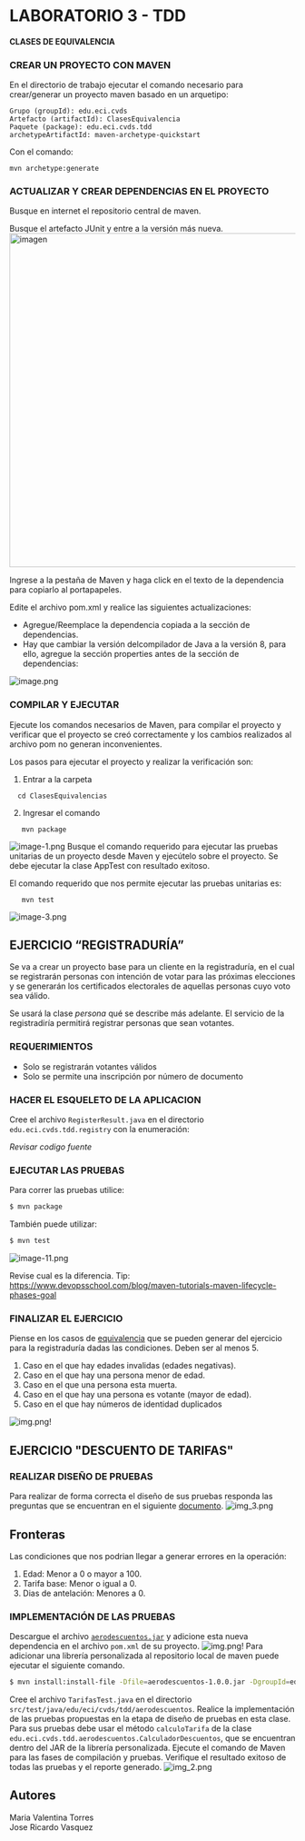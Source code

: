 # LABORATORIO 3 - TDD

#### CLASES DE EQUIVALENCIA

### CREAR UN PROYECTO CON MAVEN
En el directorio de trabajo ejecutar el comando necesario para crear/generar un proyecto maven basado en un arquetipo:
```
Grupo (groupId): edu.eci.cvds
Artefacto (artifactId): ClasesEquivalencia
Paquete (package): edu.eci.cvds.tdd
archetypeArtifactId: maven-archetype-quickstart
```
Con el comando: 
```
mvn archetype:generate
```


### ACTUALIZAR Y CREAR DEPENDENCIAS EN EL PROYECTO

Busque en internet el repositorio central de maven.

Busque el artefacto JUnit y entre a la versión más nueva.
<img width="588" alt="imagen" src="https://github.com/PDSW-ECI/labs/assets/4140058/5d18fa63-a6e4-40f9-af24-2589e8a3372e">

Ingrese a la pestaña de Maven y haga click en el texto de la dependencia para copiarlo al portapapeles.

Edite el archivo pom.xml y realice las siguientes actualizaciones:
- Agregue/Reemplace la dependencia copiada a la sección de dependencias.
- Hay que cambiar la versión delcompilador de Java a la versión 8, para ello, agregue la sección properties antes de la sección de dependencias:

![image.png](imagenes%2Fimage.png)

### COMPILAR Y EJECUTAR
Ejecute los comandos necesarios de Maven, para compilar el proyecto y verificar que el proyecto se creó correctamente y los cambios realizados al archivo pom no generan inconvenientes.

Los pasos para ejecutar el proyecto y realizar la verificación son:

 1. Entrar a la carpeta 
 ```
   cd ClasesEquivalencias
``` 
 2. Ingresar el comando
```
   mvn package
```
![image-1.png](imagenes%2Fimage-1.png)
Busque el comando requerido para ejecutar las pruebas unitarias de un proyecto desde Maven y ejecútelo sobre el proyecto. Se debe ejecutar la clase AppTest con resultado exitoso.

El comando requerido que nos permite ejecutar las pruebas unitarias es:
```
   mvn test
``` 
![image-3.png](imagenes%2Fimage-3.png)

## EJERCICIO “REGISTRADURÍA”
Se va a crear un proyecto base para un cliente en la registraduría, en el cual se registrarán personas con intención de votar para las próximas
elecciones y se generarán los certificados electorales de aquellas personas cuyo voto sea válido.

Se usará la clase *persona* qué se describe más adelante. El servicio de la registradiría permitirá registrar personas que sean votantes.

### REQUERIMIENTOS
- Solo se registrarán votantes válidos
- Solo se permite una inscripción por número de documento

### HACER EL ESQUELETO DE LA APLICACION
Cree el archivo `RegisterResult.java` en el directorio `edu.eci.cvds.tdd.registry` con la enumeración:

*Revisar codigo fuente*

### EJECUTAR LAS PRUEBAS

Para correr las pruebas utilice:
```sh
$ mvn package
```
También puede utilizar:
```sh
$ mvn test
```
![image-11.png](imagenes%2Fimage-11.png)

Revise cual es la diferencia. Tip: https://www.devopsschool.com/blog/maven-tutorials-maven-lifecycle-phases-goal

### FINALIZAR EL EJERCICIO
Piense en los casos de [equivalencia](https://prezi.com/-jp_rqhov1nn/particiones-o-clases-de-equivalencia/) que se pueden generar del ejercicio para la registraduría dadas las condiciones. Deben ser al menos 5.

1. Caso en el que hay edades invalidas (edades negativas).
2. Caso en el que hay una persona menor de edad.
3. Caso en el que una persona esta muerta.
4. Caso en el que hay una persona es votante (mayor de edad).
5. Caso en el que hay números de identidad duplicados

![img.png](imagenes/img.png)!

## EJERCICIO "DESCUENTO DE TARIFAS"

### REALIZAR DISEÑO DE PRUEBAS
Para realizar de forma correcta el diseño de sus pruebas responda las preguntas que se encuentran en el siguiente [documento](https://campusvirtual.escuelaing.edu.co/moodle/pluginfile.php/142929/mod_assign/intro/EjercicioClasesEquivalencia.pdf).
![img_3.png](imagenes%2Fimg_3.png)

## Fronteras

Las condiciones que nos podrian llegar a generar errores en la operación:

1. Edad: Menor a 0 o mayor a 100.
2. Tarifa base: Menor o igual a 0.
3. Dias de antelación: Menores a 0.

### IMPLEMENTACIÓN DE LAS PRUEBAS
Descargue el archivo [`aerodescuentos.jar`](https://campusvirtual.escuelaing.edu.co/moodle/pluginfile.php/142929/mod_assign/intro/aerodescuentos-1.0.0.jar) y adicione esta nueva dependencia en el archivo `pom.xml` de su proyecto.
![img.png](imagenes/img.png)!
Para adicionar una librería personalizada al repositorio local de maven puede ejecutar el siguiente comando.
```  ```

```sh
$ mvn install:install-file -Dfile=aerodescuentos-1.0.0.jar -DgroupId=edu.eci.cvds -DartifactId=aerodescuentos -Dversion=1.0.0 -Dpackaging=jar
```
Cree el archivo `TarifasTest.java` en el directorio `src/test/java/edu/eci/cvds/tdd/aerodescuentos`.
Realice la implementación de las pruebas propuestas en la etapa de diseño de pruebas en esta clase. Para sus pruebas debe usar el método `calculoTarifa` de la clase `edu.eci.cvds.tdd.aerodescuentos.CalculadorDescuentos`, que se encuentran dentro del JAR de la librería personalizada.
Ejecute el comando de Maven para las fases de compilación y pruebas. Verifique el resultado exitoso de todas las pruebas y el reporte generado.
![img_2.png](imagenes%2Fimg_2.png)


## Autores

Maria Valentina Torres\
Jose Ricardo Vasquez


